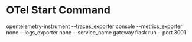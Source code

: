 # OTel Start Command
opentelemetry-instrument --traces_exporter console --metrics_exporter none --logs_exporter none --service_name gateway flask run --port 3001
